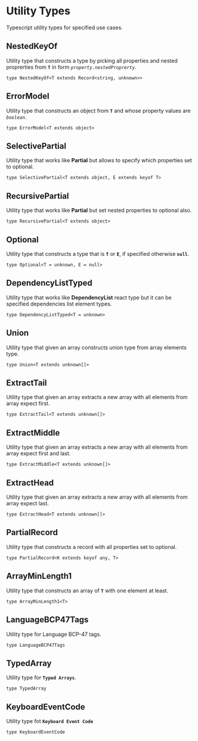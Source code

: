 # Utility Types

Typescript utility types for specified use cases.

## NestedKeyOf

Utility type that constructs a type by picking all properties and nested proprerties from __`T`__ in form _`property.nestedProprerty`_.
```tsx
type NestedKeyOf<T extends Record<string, unknown>>
```

## ErrorModel

Utility type that constructs an object from __`T`__ and whose property values are _`boolean`_.
```tsx
type ErrorModel<T extends object>
```

## SelectivePartial

Utility type that works like __Partial__ but allows to specify which properties set to optional.
```tsx
type SelectivePartial<T extends object, E extends keyof T>
```

## RecursivePartial

Utility type that works like __Partial__ but set nested properties to optional also.
```tsx
type RecursivePartial<T extends object>
```

## Optional

Utility type that constructs a type that is __`T`__ or __`E`__, if specified otherwise __`null`__.
```tsx
type Optional<T = unknown, E = null>
```

## DependencyListTyped

Utility type that works like __DependencyList__ react type but it can be specified dependencies list element types.
```tsx
type DependencyListTyped<T = unknown>
```

## Union

Utility type that given an array constructs union type from array elements type.
```tsx
type Union<T extends unknown[]>
```

## ExtractTail

Utility type that given an array extracts a new array with all elements from array expect first.
```tsx
type ExtractTail<T extends unknown[]>
```

## ExtractMiddle

Utility type that given an array extracts a new array with all elements from array expect first and last.
```tsx
type ExtractMiddle<T extends unknown[]>
```

## ExtractHead

Utility type that given an array extracts a new array with all elements from array expect last.
```tsx
type ExtractHead<T extends unknown[]>
```

## PartialRecord

Utility type that constructs a record with all properties set to optional.
```tsx
type PartialRecord<K extends keyof any, T>
```

## ArrayMinLength1

Utility type that constructs an array of __`T`__ with one element at least.
```tsx
type ArrayMinLength1<T>
```

## LanguageBCP47Tags

Utility type for Language BCP-47 tags.
```tsx
type LanguageBCP47Tags
```

## TypedArray

Utility type for __`Typed Arrays`__.
```tsx
type TypedArray
```

## KeyboardEventCode

Utility type fot __`Keyboard Event Code`__
```tsx
type KeyboardEventCode
```

